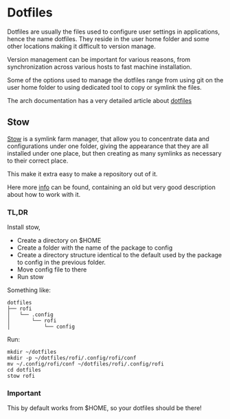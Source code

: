 # Dotfiles
Dotfiles are usually the files used to configure user settings in applications, hence the name dotfiles. They reside in the user home folder and some other locations making it difficult to version manage.

Version management can be important for various reasons, from synchronization across various hosts to fast machine installation. 

Some of the options used to manage the dotfiles range from using git on the user home folder to using dedicated tool to copy or symlink the files.

The arch documentation has a very detailed article about [dotfiles](https://wiki.archlinux.org/index.php/Dotfiles)

## Stow
[Stow](https://www.gnu.org/software/stow/) is a symlink farm manager, that allow you to concentrate data and configurations under one folder, giving the appearance that they are all installed under one place, but then creating as many symlinks as necessary to their correct place.

This make it extra easy to make a repository out of it.

Here more [info](http://brandon.invergo.net/news/2012-05-26-using-gnu-stow-to-manage-your-dotfiles.html) can be found, containing an old but very good description about how to work with it.

### TL,DR
Install stow, 

* Create a <dotfile> directory on $HOME
* Create a folder with the name of the package to config
* Create a directory structure identical to the default used by the package to config in the previous folder.
* Move config file to there
* Run stow <folder name>

Something like:
```
dotfiles
├── rofi
│   └── .config
│       └── rofi
│           └── config
```
Run:
```
mkdir ~/dotfiles
mkdir -p ~/dotfiles/rofi/.config/rofi/conf
mv ~/.config/rofi/conf ~/dotfiles/rofi/.config/rofi
cd dotfiles
stow rofi
```

### Important
This by default works from $HOME, so your dotfiles should be there!
